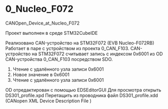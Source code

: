 # 0_Nucleo_F072
CANOpen_Device_at_Nucleo_F072

Проект выполнен в среде STM32CubeIDE


Реализовано CAN-устройство на STM32F072 (EVB Nucleo-F072RB)
Работает в паре с устройством из проекта 0_CAN_F103.
CAN-устройство на STM32F072 считывает запись с индексом 0x6001 из OD CAN-устройства 0_CAN_F103 посредством SDO.
1. Чтение с удалённого узла записи 0x6001
2. Новое значение в  0x6001
3. Чтение с удалённого узла записи 0x6001

OD отредактирован с помощью EDSEditorGUI
Для просмотра открыть DS301_profile.xpd
Перетащить из проводника файл DS301_profile.xdd (CANopen XML Device Description File )